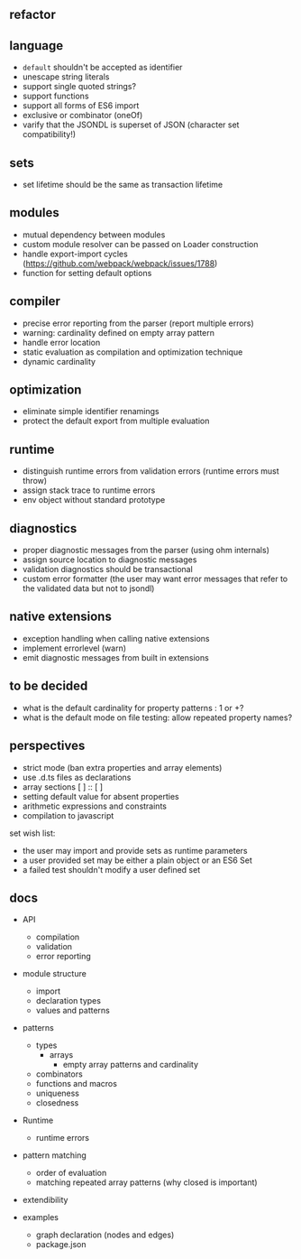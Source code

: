 ## refactor

## language

- `default` shouldn't be accepted as identifier
- unescape string literals
- support single quoted strings?
- support functions
- support all forms of ES6 import
- exclusive or combinator (oneOf)
- varify that the JSONDL is superset of JSON (character set compatibility!)

## sets

- set lifetime should be the same as transaction lifetime

## modules

- mutual dependency between modules
- custom module resolver can be passed on Loader construction
- handle export-import cycles (https://github.com/webpack/webpack/issues/1788)
- function for setting default options

## compiler

- precise error reporting from the parser (report multiple errors)
- warning: cardinality defined on empty array pattern
- handle error location
- static evaluation as compilation and optimization technique
- dynamic cardinality

## optimization

- eliminate simple identifier renamings
- protect the default export from multiple evaluation

## runtime

- distinguish runtime errors from validation errors (runtime errors must throw)
- assign stack trace to runtime errors
- env object without standard prototype

## diagnostics

- proper diagnostic messages from the parser (using ohm internals)
- assign source location to diagnostic messages
- validation diagnostics should be transactional
- custom error formatter (the user may want error messages that refer to the 
  validated data but not to jsondl)

## native extensions

- exception handling when calling native extensions
- implement errorlevel (warn)
- emit diagnostic messages from built in extensions

## to be decided

- what is the default cardinality for property patterns : 1 or +?
- what is the default mode on file testing: allow repeated property names?

## perspectives

- strict mode (ban extra properties and array elements)
- use .d.ts files as declarations
- array sections [ ] :: [ ]
- setting default value for absent properties
- arithmetic expressions and constraints
- compilation to javascript

set wish list:
- the user may import and provide sets as runtime parameters
- a user provided set may be either a plain object or an ES6 Set
- a failed test shouldn't modify a user defined set

## docs

- API
  - compilation
  - validation
  - error reporting

- module structure
  - import
  - declaration types
  - values and patterns


- patterns
  - types
    - arrays
      - empty array patterns and cardinality  
  - combinators
  - functions and macros
  - uniqueness
  - closedness

- Runtime
  - runtime errors

- pattern matching
  - order of evaluation
  - matching repeated array patterns (why closed is important)

- extendibility

- examples
  - graph declaration (nodes and edges)
  - package.json
